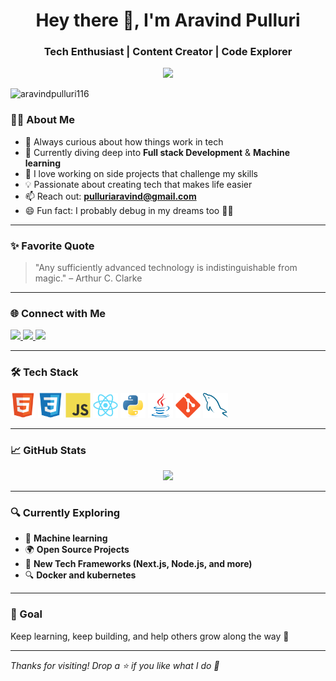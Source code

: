 <h1 align="center">Hey there 👋, I'm Aravind Pulluri</h1>
<h3 align="center">Tech Enthusiast | Content Creator | Code Explorer</h3>

<div align="center">
  <img height="150" src="https://media.giphy.com/media/M9gbBd9nbDrOTu1Mqx/giphy.gif"   />
</div>

<p align="left">
  <img src="https://komarev.com/ghpvc/?username=aravindpulluri116&label=Profile%20views&color=0e75b6&style=flat" alt="aravindpulluri116" />
</p>


### 🧑‍💻 About Me

- 🚀 Always curious about how things work in tech
- 🌱 Currently diving deep into **Full stack Development** & **Machine learning**
- 🧩 I love working on side projects that challenge my skills
- 💡 Passionate about creating tech that makes life easier
- 📫 Reach out: **pulluriaravind@gmail.com**
- 😄 Fun fact: I probably debug in my dreams too 🐛💤

---

### ✨ Favorite Quote

> "Any sufficiently advanced technology is indistinguishable from magic." – Arthur C. Clarke

---

### 🌐 Connect with Me

<p align="left">
  <a href="https://www.linkedin.com/in/aravindpulluri/" target="blank">
    <img src="https://img.shields.io/badge/LinkedIn-blue?style=for-the-badge&logo=linkedin&logoColor=white" />
  </a>
  <a href="mailto:aravindpulluri@gmail.com">
    <img src="https://img.shields.io/badge/Gmail-D14836?style=for-the-badge&logo=gmail&logoColor=white" />
  </a>
  <a href="https://discord.com/users/your-discord-id" target="blank">
    <img src="https://img.shields.io/badge/Discord-5865F2?style=for-the-badge&logo=discord&logoColor=white" />
  </a>
</p>

---

### 🛠️ Tech Stack

<p align="left">
  <img src="https://raw.githubusercontent.com/devicons/devicon/master/icons/html5/html5-original.svg" width="40" height="40" alt="HTML5"/>
  <img src="https://raw.githubusercontent.com/devicons/devicon/master/icons/css3/css3-original.svg" width="40" height="40" alt="CSS3"/>
  <img src="https://raw.githubusercontent.com/devicons/devicon/master/icons/javascript/javascript-original.svg" width="40" height="40" alt="JavaScript"/>
  <img src="https://raw.githubusercontent.com/devicons/devicon/master/icons/react/react-original.svg" width="40" height="40" alt="React"/>
  <img src="https://raw.githubusercontent.com/devicons/devicon/master/icons/python/python-original.svg" width="40" height="40" alt="Python"/>
  <img src="https://raw.githubusercontent.com/devicons/devicon/master/icons/java/java-original.svg" width="40" height="40" alt="Java"/>
  <img src="https://raw.githubusercontent.com/devicons/devicon/master/icons/git/git-original.svg" width="40" height="40" alt="Git"/>
  <img src="https://raw.githubusercontent.com/devicons/devicon/master/icons/mysql/mysql-original.svg" width="40" height="40" alt="MySQL"/>
</p>

---

### 📈 GitHub Stats

<p align="center">
  <img src="https://github-readme-stats.vercel.app/api?username=AravindPulluri&show_icons=true&theme=radical" />
  <br />
 
</p>

---


### 🔍 Currently Exploring

- 🎨 **Machine learning**
- 🌍 **Open Source Projects**
- 🧠 **New Tech Frameworks (Next.js, Node.js, and more)**
- 🔍 **Docker and kubernetes**

---

### 🎯 Goal

Keep learning, keep building, and help others grow along the way 🚀

---

*Thanks for visiting! Drop a ⭐ if you like what I do 🙂*
